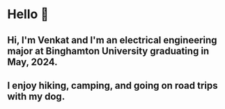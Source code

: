 # Hello 🤖
## Hi, I'm Venkat and I'm an electrical engineering major at Binghamton University graduating in May, 2024. 
## I enjoy hiking, camping, and going on road trips with my dog. 
